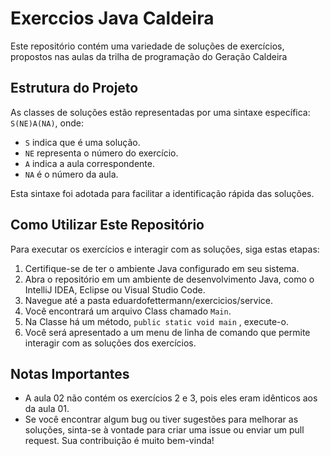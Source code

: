 # Exerccios Java Caldeira

Este repositório contém uma variedade de soluções de exercícios, propostos nas aulas da trilha de programação do Geração Caldeira

## Estrutura do Projeto

As classes de soluções estão representadas por uma sintaxe específica: `S(NE)A(NA)`, onde:

- `S` indica que é uma solução.
- `NE` representa o número do exercício.
- `A` indica a aula correspondente.
- `NA` é o número da aula.

Esta sintaxe foi adotada para facilitar a identificação rápida das soluções.

## Como Utilizar Este Repositório

Para executar os exercícios e interagir com as soluções, siga estas etapas:

1. Certifique-se de ter o ambiente Java configurado em seu sistema.
2. Abra o repositório em um ambiente de desenvolvimento Java, como o IntelliJ IDEA, Eclipse ou Visual Studio Code.
3. Navegue até a pasta eduardofettermann/exercicios/service.
4. Você encontrará um arquivo Class chamado `Main`.
5. Na Classe há um método, `public static void main` , execute-o.
6. Você será apresentado a um menu de linha de comando que permite interagir com as soluções dos exercícios.

## Notas Importantes

- A aula 02 não contém os exercícios 2 e 3, pois eles eram idênticos aos da aula 01.
- Se você encontrar algum bug ou tiver sugestões para melhorar as soluções, sinta-se à vontade para criar uma issue ou enviar um pull request. Sua contribuição é muito bem-vinda!
